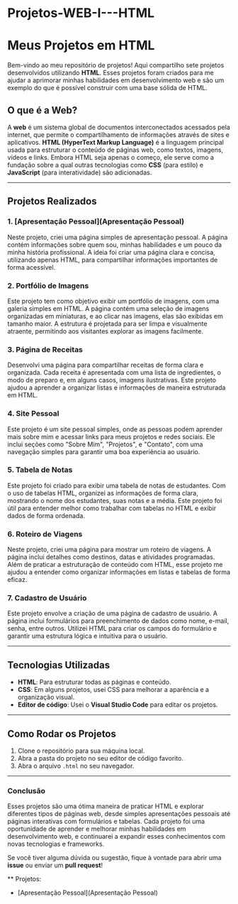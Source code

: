 # Projetos-WEB-I---HTML

# Meus Projetos em HTML

Bem-vindo ao meu repositório de projetos! Aqui compartilho sete projetos desenvolvidos utilizando **HTML**. Esses projetos foram criados para me ajudar a aprimorar minhas habilidades em desenvolvimento web e são um exemplo do que é possível construir com uma base sólida de HTML.

## O que é a Web?

A **web** é um sistema global de documentos interconectados acessados pela internet, que permite o compartilhamento de informações através de sites e aplicativos. **HTML (HyperText Markup Language)** é a linguagem principal usada para estruturar o conteúdo de páginas web, como textos, imagens, vídeos e links. Embora HTML seja apenas o começo, ele serve como a fundação sobre a qual outras tecnologias como **CSS** (para estilo) e **JavaScript** (para interatividade) são adicionadas.

---

## Projetos Realizados

### 1. **[Apresentação Pessoal](Apresentação Pessoal)**
Neste projeto, criei uma página simples de apresentação pessoal. A página contém informações sobre quem sou, minhas habilidades e um pouco da minha história profissional. A ideia foi criar uma página clara e concisa, utilizando apenas HTML, para compartilhar informações importantes de forma acessível.

### 2. **Portfólio de Imagens**
Este projeto tem como objetivo exibir um portfólio de imagens, com uma galeria simples em HTML. A página contém uma seleção de imagens organizadas em miniaturas, e ao clicar nas imagens, elas são exibidas em tamanho maior. A estrutura é projetada para ser limpa e visualmente atraente, permitindo aos visitantes explorar as imagens facilmente.

### 3. **Página de Receitas**
Desenvolvi uma página para compartilhar receitas de forma clara e organizada. Cada receita é apresentada com uma lista de ingredientes, o modo de preparo e, em alguns casos, imagens ilustrativas. Este projeto ajudou a aprender a organizar listas e informações de maneira estruturada em HTML.

### 4. **Site Pessoal**
Este projeto é um site pessoal simples, onde as pessoas podem aprender mais sobre mim e acessar links para meus projetos e redes sociais. Ele inclui seções como "Sobre Mim", "Projetos", e "Contato", com uma navegação simples para garantir uma boa experiência ao usuário.

### 5. **Tabela de Notas**
Este projeto foi criado para exibir uma tabela de notas de estudantes. Com o uso de tabelas HTML, organizei as informações de forma clara, mostrando o nome dos estudantes, suas notas e a média. Este projeto foi útil para entender melhor como trabalhar com tabelas no HTML e exibir dados de forma ordenada.

### 6. **Roteiro de Viagens**
Neste projeto, criei uma página para mostrar um roteiro de viagens. A página inclui detalhes como destinos, datas e atividades programadas. Além de praticar a estruturação de conteúdo com HTML, esse projeto me ajudou a entender como organizar informações em listas e tabelas de forma eficaz.

### 7. **Cadastro de Usuário**
Este projeto envolve a criação de uma página de cadastro de usuário. A página inclui formulários para preenchimento de dados como nome, e-mail, senha, entre outros. Utilizei HTML para criar os campos do formulário e garantir uma estrutura lógica e intuitiva para o usuário.

---

## Tecnologias Utilizadas

- **HTML**: Para estruturar todas as páginas e conteúdo.
- **CSS**: Em alguns projetos, usei CSS para melhorar a aparência e a organização visual.
- **Editor de código**: Usei o **Visual Studio Code** para editar os projetos.

---

## Como Rodar os Projetos

1. Clone o repositório para sua máquina local.
2. Abra a pasta do projeto no seu editor de código favorito.
3. Abra o arquivo `.html` no seu navegador.

---

### Conclusão

Esses projetos são uma ótima maneira de praticar HTML e explorar diferentes tipos de páginas web, desde simples apresentações pessoais até páginas interativas com formulários e tabelas. Cada projeto foi uma oportunidade de aprender e melhorar minhas habilidades em desenvolvimento web, e continuarei a expandir esses conhecimentos com novas tecnologias e frameworks.

Se você tiver alguma dúvida ou sugestão, fique à vontade para abrir uma **issue** ou enviar um **pull request**!

** Projetos:
- [Apresentação Pessoal](Apresentação Pessoal)

